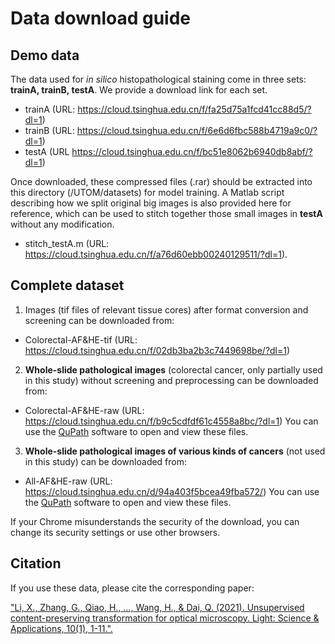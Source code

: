 # Data download guide
## Demo data
The data used for *in silico* histopathological staining come in three sets: **trainA, trainB, testA**. We provide a download link for each set.
- trainA (URL: https://cloud.tsinghua.edu.cn/f/fa25d75a1fcd41cc88d5/?dl=1)
- trainB (URL: https://cloud.tsinghua.edu.cn/f/6e6d6fbc588b4719a9c0/?dl=1)
- testA (URL https://cloud.tsinghua.edu.cn/f/bc51e8062b6940db8abf/?dl=1)

Once downloaded, these compressed files (.rar) should be extracted into this directory (/UTOM/datasets) for model training. A Matlab script describing how we split original big images is also provided here for reference, which can be used to stitch together those small images in **testA** without any modification.
- stitch_testA.m (URL: https://cloud.tsinghua.edu.cn/f/a76d60ebb00240129511/?dl=1).

## Complete dataset
1. Images (tif files of relevant tissue cores) after format conversion and screening can be downloaded from:
- Colorectal-AF&HE-tif (URL: https://cloud.tsinghua.edu.cn/f/02db3ba2b3c7449698be/?dl=1)

2. **Whole-slide pathological images** (colorectal cancer, only partially used in this study) without screening and preprocessing can be downloaded from:
- Colorectal-AF&HE-raw (URL: https://cloud.tsinghua.edu.cn/f/b9c5cdfdf61c4558a8bc/?dl=1)
You can use the [QuPath](https://qupath.github.io/) software to open and view these files. 

3. **Whole-slide pathological images of various kinds of cancers** (not used in this study) can be downloaded from:
- All-AF&HE-raw (URL: https://cloud.tsinghua.edu.cn/d/94a403f5bcea49fba572/)
You can use the [QuPath](https://qupath.github.io/) software to open and view these files. 

If your Chrome misunderstands the security of the download, you can change its security settings or use other browsers.

## Citation
If you use these data, please cite the corresponding paper: 

["Li, X., Zhang, G., Qiao, H., ..., Wang, H., & Dai, Q. (2021). Unsupervised content-preserving transformation for optical microscopy. Light: Science & Applications, 10(1), 1-11.".](https://www.nature.com/articles/s41377-021-00484-y)
